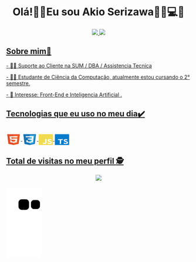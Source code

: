 <h1 align='center'>Olá!👋🏻<b>Eu sou Akio Serizawa👨‍💻💻</b>🧐</h1>

<div align="center">
  <a href="https://github.com/AkioSerizawa">
  <img height="160em" src="https://github-readme-stats.vercel.app/api?username=AkioSerizawa&show_icons=true&theme=tokyonight&include_all_commits=true&count_private=true&border_radius=20"/>
  <img height="160em" src="https://github-readme-stats.vercel.app/api/top-langs/?username=AkioSerizawa&layout=compact&langs_count=7&theme=tokyonight&border_radius=20"/>
</div>
  
## Sobre mim📖
<p> - 👨‍💻 Suporte ao Cliente na SUM / DBA / Assistencia Tecnica </p>
<p> - 👨‍🎓 Estudante de Ciência da Computação, atualmente estou cursando o 2° semestre. </p>
<p> - 🎯 Interesse: Front-End e Inteligencia Artificial . </p>
  
## Tecnologias que eu uso no meu dia✔️
<div style="display: inline_block"><br>
  <img align="center" alt="Akio-HTML" height="30" width="40" src="https://raw.githubusercontent.com/devicons/devicon/master/icons/html5/html5-original.svg">
  <img align="center" alt="Akio-CSS" height="30" width="40" src="https://raw.githubusercontent.com/devicons/devicon/master/icons/css3/css3-original.svg">
  <img align="center" alt="Akio-Js" height="30" width="40" src="https://raw.githubusercontent.com/devicons/devicon/master/icons/javascript/javascript-plain.svg">
  <img align="center" alt="Akio-Ts" height="30" width="40" src="https://raw.githubusercontent.com/devicons/devicon/master/icons/typescript/typescript-plain.svg">
  
</div>

  
 ## Total de visitas no meu perfil :detective: <br>
 <p align="center"> 
   <img alingn="center" src="https://profile-counter.glitch.me/AkioSerizawa/count.svg" />
 </p>

![Snake animation](https://github.com/AkioSerizawa/AkioSerizawa/blob/output/github-contribution-grid-snake.svg)
